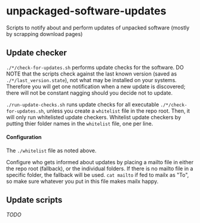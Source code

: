 # unpackaged-software-updates
Scripts to notify about and perform updates of unpacked software (mostly by scrapping download pages)

## Update checker
`./*/check-for-updates.sh` performs update checks for the software.
DO NOTE that the scripts check against the last known version (saved as `./*/last_version.state`),
not what may be installed on your systems. Therefore you will get one notification when a new update is discovered;
there will not be constant nagging should you decide not to update.

`./run-update-checks.sh` runs update checks for all executable `./*/check-for-updates.sh`,
unless you create a `whitelist` file in the repo root. Then, it will only run whitelisted update checkers.
Whitelist update checkers by putting thier folder names in the `whitelist` file, one per line.

#### Configuration
The `./whitelist` file as noted above.

Configure who gets informed about updates by placing a mailto file in either the repo root (fallback),
or the individual folders. If there is no mailto file in a specific folder, the fallback will be used.
`cat mailto` if fed to mailx as "To", so make sure whatever you put in this file makes mailx happy.


## Update scripts
*TODO*
